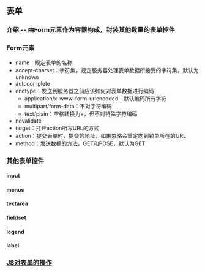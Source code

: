 ## 表单

### 介绍 -- 由Form元素作为容器构成，封装其他数量的表单控件

### Form元素

* name：规定表单的名称
* accept-charset：字符集，规定服务器处理表单数据所接受的字符集，默认为unknown
* autocomplete
* enctype：发送到服务器之前应该如何对表单数据进行编码
  * application/x-www-form-urlencoded：默认编码所有字符
  * multipart/form-data：不对字符编码
  * text/plain：空格转换为+，但不对特殊字符编码
* novalidate
* target：打开action所写URL的方式
* action：提交表单时，提交的地址，如果忽略会重定向到锁单所在的URL
* method：发送数据的方法，GET和POSE，默认为GET

### 其他表单控件

#### input

#### menus

#### textarea

#### fieldset

#### legend

#### label

### [JS对表单的操作](/JS/js_form.md)

### 



